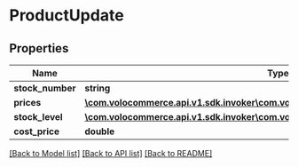 # ProductUpdate

## Properties
Name | Type | Description | Notes
------------ | ------------- | ------------- | -------------
**stock_number** | **string** |  | 
**prices** | [**\com.volocommerce.api.v1.sdk.invoker\com.volocommerce.api.v1.sdk.model\Prices**](Prices.md) |  | 
**stock_level** | [**\com.volocommerce.api.v1.sdk.invoker\com.volocommerce.api.v1.sdk.model\StockLevel**](StockLevel.md) |  | [optional] 
**cost_price** | **double** |  | [optional] 

[[Back to Model list]](../README.md#documentation-for-models) [[Back to API list]](../README.md#documentation-for-api-endpoints) [[Back to README]](../README.md)


